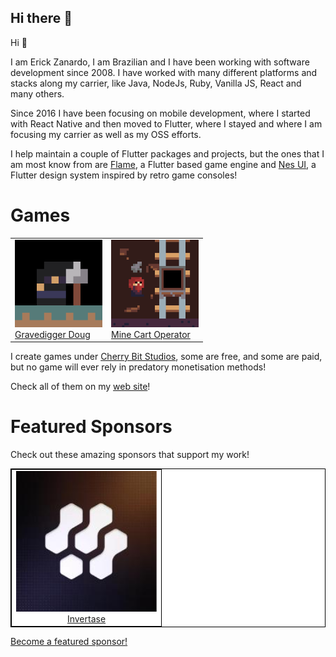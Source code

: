 ## Hi there 👋

Hi 👋

I am Erick Zanardo, I am Brazilian and I have been working with software development since 2008. I have worked with many different platforms and stacks along my carrier, like Java, NodeJs, Ruby, Vanilla JS, React and many others.

Since 2016 I have been focusing on mobile development, where I started with React Native and then moved to Flutter, where I stayed and where I am focusing my carrier as well as my OSS efforts.

I help maintain a couple of Flutter packages and projects, but the ones that I am most know from are [Flame](https://flame-engine.org/), a Flutter based game engine and [Nes UI](https://github.com/erickzanardo/nes_ui), a Flutter design system inspired by retro game consoles!

# Games

<table>
    <tr>
        <td>
            <img width="140" height="140" src="./images/games/gd_icon.png" /><br />
            <a target="_blank" href="https://cherrybit.studio/gravedigger-doug/">Gravedigger Doug</a>
        </td>
        <td>
            <img width="140" height="140" src="./images/games/mine_cart_operator_icon.png" /><br />
            <a target="_blank" href="https://cherrybit.studio/mine-cart-operator/">Mine Cart Operator</a>
        </td>
    </tr>
</table>

I create games under [Cherry Bit Studios](https://cherrybit.studio/), some are free, and some are paid, but no game will ever rely in predatory monetisation methods!

Check all of them on my [web site](https://cherrybit.studio/games/)!

# Featured Sponsors

Check out these amazing sponsors that support my work!

<table style="background-color: white; border: 1px solid black">
    <tbody>
        <tr>
            <td align="center" style="border: 1px solid black">
                <a href="https://invertase.io/"><img src="./images/sponsors/invertase.jpeg" width="225"/> <br /> Invertase </a>
            </td>
        </tr>
    </tbody>
</table>

[Become a featured sponsor!](https://cherrybit.studio/featured-sponsors/)
